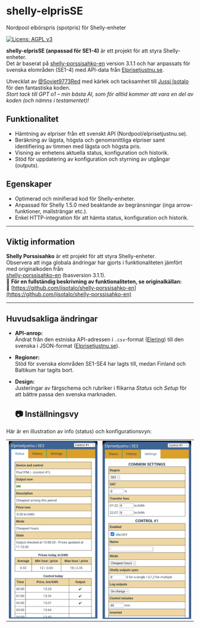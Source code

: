 # shelly-elprisSE
Nordpool elbörspris (spotpris) för Shelly-enheter

[![Licens: AGPL v3](https://img.shields.io/badge/Licens-AGPL%20v3-blue.svg)](https://www.gnu.org/licenses/agpl-3.0)

**shelly-elprisSE (anpassad för SE1-4)** är ett projekt för att styra Shelly-enheter.  
Det är baserat på <a href="https://github.com/jisotalo/shelly-porssisahko-en">shelly-porssisahko-en</a> version 3.1.1 och har anpassats för svenska elområden (SE1-4) med API-data från [Elprisetjustnu.se](https://www.elprisetjustnu.se/).  

Utvecklat av [@Soviet9773Red](https://github.com/Soviet9773Red) med kärlek och tacksamhet till [Jussi Isotalo](http://jisotalo.fi) för den fantastiska koden.  
*Stort tack till GPT o1 – min bästa AI, som för alltid kommer att vara en del av koden (och nämns i testamentet)!*  

## Funktionalitet
- Hämtning av elpriser från ett svenskt API (Nordpool/elprisetjustnu.se).  
- Beräkning av lägsta, högsta och genomsnittliga elpriser samt identifiering av timmen med lägsta och högsta pris.  
- Visning av enhetens aktuella status, konfiguration och historik.  
- Stöd för uppdatering av konfiguration och styrning av utgångar (outputs).  

## Egenskaper
- Optimerad och minifierad kod för Shelly-enheter.  
- Anpassad för Shelly 1.5.0 med beaktande av begränsningar (inga arrow-funktioner, mallsträngar etc.).  
- Enkel HTTP-integration för att hämta status, konfiguration och historik.  

---

## Viktig information  
**Shelly Porssisahko** är ett projekt för att styra Shelly-enheter.  
Observera att inga globala ändringar har gjorts i funktionaliteten jämfört med originalkoden från  
[shelly-porssisahko-en](https://github.com/jisotalo/shelly-porssisahko-en) (basversion 3.1.1).  
📌 **För en fullständig beskrivning av funktionaliteten, se originalkällan:**  
🔗 [https://github.com/jisotalo/shelly-porssisahko-en](https://github.com/jisotalo/shelly-porssisahko-en)  

---

## Huvudsakliga ändringar
- **API-anrop:**  
  Ändrat från den estniska API-adressen i `.csv`-format ([Elering](https://elering.ee/)) till den svenska i JSON-format ([Elprisetjustnu.se](https://www.elprisetjustnu.se/)).  
- **Regioner:**  
  Stöd för svenska elområden SE1-SE4 har lagts till, medan Finland och Baltikum har tagits bort.  
- **Design:**  
  Justeringar av färgschema och rubriker i flikarna *Status* och *Setup* för att bättre passa den svenska marknaden.

  ## 📷 Inställningsvy
Här är en illustration av info (status) och konfigurationsvyn:
<table><tr>
      <td><img src="https://raw.githubusercontent.com/Soviet9773Red/shelly-elprisSE/main/StatP.jpg" width="480"></td>
      <td><img src="https://raw.githubusercontent.com/Soviet9773Red/shelly-elprisSE/main/SetP.jpg" width="480"></td>
    </tr>
</table>


